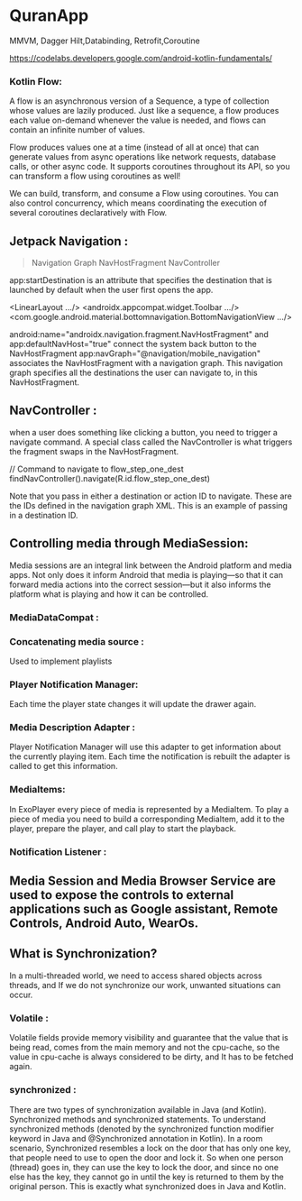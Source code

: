 # QuranApp
MMVM, Dagger Hilt,Databinding, Retrofit,Coroutine

https://codelabs.developers.google.com/android-kotlin-fundamentals/


### Kotlin Flow:
A flow is an asynchronous version of a Sequence, a type of collection whose values are lazily produced. Just like a sequence, a flow produces each value on-demand whenever the value is needed, and flows can contain an infinite number of values.

Flow produces values one at a time (instead of all at once) that can generate values from async operations like network requests, database calls, or other async code. It supports coroutines throughout its API, so you can transform a flow using coroutines as well!

We can build, transform, and consume a Flow using coroutines. You can also control concurrency, which means coordinating the execution of several coroutines declaratively with Flow.



## Jetpack Navigation :

> Navigation Graph
> NavHostFragment
> NavController

app:startDestination is an attribute that specifies the destination that is launched by default when the user first opens the app.

<LinearLayout
    .../>
    <androidx.appcompat.widget.Toolbar
        .../>
    <fragment
        android:layout_width="match_parent"
        android:layout_height="0dp"
        android:layout_weight="1"
        android:id="@+id/my_nav_host_fragment"
        android:name="androidx.navigation.fragment.NavHostFragment"
        app:navGraph="@navigation/mobile_navigation"
        app:defaultNavHost="true"
        />
    <com.google.android.material.bottomnavigation.BottomNavigationView
        .../>
</LinearLayout>

android:name="androidx.navigation.fragment.NavHostFragment" and app:defaultNavHost="true" connect the system back button to the NavHostFragment
app:navGraph="@navigation/mobile_navigation" associates the NavHostFragment with a navigation graph. This navigation graph specifies all the destinations the user can navigate to, in this NavHostFragment.


## NavController :

when a user does something like clicking a button, you need to trigger a navigate command. A special class called the NavController is what triggers the fragment swaps in the NavHostFragment.

// Command to navigate to flow_step_one_dest
findNavController().navigate(R.id.flow_step_one_dest)

Note that you pass in either a destination or action ID to navigate. These are the IDs defined in the navigation graph XML. This is an example of passing in a destination ID.



## Controlling media through MediaSession:
Media sessions are an integral link between the Android platform and media apps. Not only does it inform Android that media is playing—so that it can forward media actions into the correct session—but it also informs the platform what is playing and how it can be controlled.


### MediaDataCompat :

### Concatenating media source :
 Used to implement playlists


### Player Notification Manager:
Each time the player state changes it will update the drawer again.

### Media Description Adapter :
Player Notification Manager will use this adapter to get information about the currently playing item. Each time the notification is rebuilt the adapter is called to get this information.


### MediaItems: 
In ExoPlayer every piece of media is represented by a MediaItem. To play a piece of media you need to build a corresponding MediaItem, add it to the player, prepare the player, and call play to start the playback.


### Notification Listener :

## Media Session and Media Browser Service are used to expose the controls to external applications such as Google assistant, Remote Controls, Android Auto, WearOs.




## What is Synchronization?
In a multi-threaded world, we need to access shared objects across threads, and If we do not synchronize our work, unwanted situations can occur.

### Volatile :
Volatile fields provide memory visibility and guarantee that the value that is being read, comes from the main memory and not the cpu-cache, so the value in cpu-cache is always considered to be dirty, and It has to be fetched again.
### synchronized :
There are two types of synchronization available in Java (and Kotlin). Synchronized methods and synchronized statements.
To understand synchronized methods (denoted by the synchronized function modifier keyword in Java and @Synchronized annotation in Kotlin).
In a room scenario, Synchronized resembles a lock on the door that has only one key, that people need to use to open the door and lock it. So when one person (thread) goes in, they can use the key to lock the door, and since no one else has the key, they cannot go in until the key is returned to them by the original person. This is exactly what synchronized does in Java and Kotlin.






